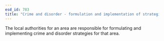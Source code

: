 ```yaml
---
esd_id: 783
title: "Crime and disorder - formulation and implementation of strategies"
---
```


The local authorities for an area are responsible for formulating and implementing crime and disorder strategies for that area.

